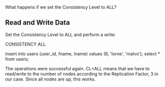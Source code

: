 What happens if we set the Consistency Level to ALL?

## Read and Write Data 


Set the Consistency Level to ALL and perform a write:

CONSISTENCY ALL 

insert into users (user_id, fname, lname) values (8, 'lorne', 'malvo'); 
select * from users;

The operations were successful again. CL=ALL means that we have to read/write to the number of nodes according to the Replication Factor, 3 in our case. Since all nodes are up, this works. 

